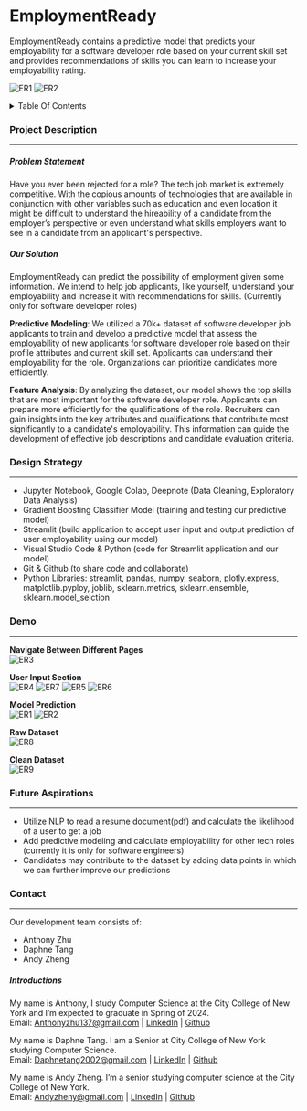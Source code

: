 # EmploymentReady
EmploymentReady contains a predictive model that predicts your employability for a software developer role based on your current skill set and provides recommendations of skills you can learn to increase your employability rating.

![ER1](https://github.com/ADA-Sleep-Analysis/EmploymentReady/assets/93285387/5d7d4392-91f1-4860-823d-428f9fbe38e2)
![ER2](https://github.com/ADA-Sleep-Analysis/EmploymentReady/assets/93285387/9e3afbed-7a44-4646-802e-6300ac92a877)

<details><summary>Table Of Contents</summary>

  *  [Project Description](https://github.com/ADA-Sleep-Analysis/EmploymentReady/blob/main/README.md#project-description)
  *  [Design Strategy](https://github.com/ADA-Sleep-Analysis/EmploymentReady/blob/main/README.md#design-strategy)
  *  [Demo]
  *  [Future Aspirations]
  *  [Contact]

</details>


### Project Description
___
##### Problem Statement
Have you ever been rejected for a role? The tech job market is extremely competitive. With the copious amounts of technologies that are available in conjunction with other variables such as education and even location it might be difficult to understand the hireability of a candidate from the employer’s perspective or even understand what skills employers want to see in a candidate from an applicant's perspective. 

##### Our Solution
EmploymentReady can predict the possibility of employment given some information. We intend to help job applicants, like yourself, understand your employability and increase it with recommendations for skills. (Currently only for software developer roles) <br>

**Predictive Modeling**: We utilized a 70k+ dataset of software developer job applicants to train and develop a predictive model that assess the employability of new applicants for software developer role based on their profile attributes and current skill set. Applicants can understand their employability for the role. Organizations can prioritize candidates more efficiently. <br>

**Feature Analysis**: By analyzing the dataset, our model shows the top skills that are most important for the software developer role. Applicants can prepare more efficiently for the qualifications of the role. Recruiters can gain insights into the key attributes and qualifications that contribute most significantly to a candidate's employability. This information can guide the development of effective job descriptions and candidate evaluation criteria.


### Design Strategy
___
*  Jupyter Notebook, Google Colab, Deepnote (Data Cleaning, Exploratory Data Analysis)
*  Gradient Boosting Classifier Model (training and testing our predictive model)
*  Streamlit (build application to accept user input and output prediction of user employability using our model)
*  Visual Studio Code & Python (code for Streamlit application and our model)
*  Git & Github (to share code and collaborate)
*  Python Libraries: streamlit, pandas, numpy, seaborn, plotly.express, matplotlib.pyploy, joblib, sklearn.metrics, sklearn.ensemble, sklearn.model_selction

### Demo
___
**Navigate Between Different Pages** <br>
![ER3](https://github.com/ADA-Sleep-Analysis/EmploymentReady/assets/93285387/356aaede-e582-41a2-ad90-ad670a0f5bd1) <br>

**User Input Section** <br>
![ER4](https://github.com/ADA-Sleep-Analysis/EmploymentReady/assets/93285387/11038a27-09db-4ab3-b7e9-30b8cb303f4b)
![ER7](https://github.com/ADA-Sleep-Analysis/EmploymentReady/assets/93285387/7ad4921b-bee9-4f0e-9c8e-3d914ecf235c)
![ER5](https://github.com/ADA-Sleep-Analysis/EmploymentReady/assets/93285387/dbc57a05-fd93-4241-81e0-458fa2215a61)
![ER6](https://github.com/ADA-Sleep-Analysis/EmploymentReady/assets/93285387/60bd6e79-ce37-4379-a67f-97c21086a5bb) <br>

**Model Prediction** <br>
![ER1](https://github.com/ADA-Sleep-Analysis/EmploymentReady/assets/93285387/5d7d4392-91f1-4860-823d-428f9fbe38e2)
![ER2](https://github.com/ADA-Sleep-Analysis/EmploymentReady/assets/93285387/9e3afbed-7a44-4646-802e-6300ac92a877) <br>

**Raw Dataset** <br>
![ER8](https://github.com/ADA-Sleep-Analysis/EmploymentReady/assets/93285387/636be20c-89b5-4faf-8659-eab2831b0f96) <br>

**Clean Dataset** <br>
![ER9](https://github.com/ADA-Sleep-Analysis/EmploymentReady/assets/93285387/8d2bb197-3464-4dd1-918e-81f52939f0cc) <br>

### Future Aspirations
___
*  Utilize NLP to read a resume document(pdf) and calculate the likelihood of a user to get a job
*  Add predictive modeling and calculate employability for other tech roles (currently it is only for software engineers)
*  Candidates may contribute to the dataset by adding data points in which we can further improve our predictions 


### Contact
___
Our development team consists of:
*  Anthony Zhu
*  Daphne Tang
*  Andy Zheng

##### Introductions
My name is Anthony, I study Computer Science at the City College of New York and I’m expected to graduate in Spring of 2024. <br>
Email: Anthonyzhu137@gmail.com | [LinkedIn](https://www.linkedin.com/in/anthony-zhu-cs/) | [Github](https://github.com/azhu000)

My name is Daphne Tang. I am a Senior at City College of New York studying Computer Science. <br>
Email: Daphnetang2002@gmail.com | [LinkedIn](https://www.linkedin.com/in/daphnetang-cs/) | [Github](https://github.com/DTang127)
 
My name is Andy Zheng. I’m a senior studying computer science at the City College of New York. <br>
Email: Andyzheny@gmail.com | [LinkedIn](https://www.linkedin.com/in/andyzheng7/) | [Github](https://github.com/Falselysium)

